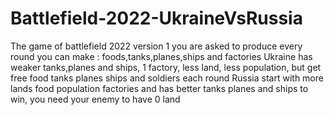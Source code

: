 # Battlefield-2022-UkraineVsRussia
The game of battlefield 2022 version 1
you are asked to produce every round 
you can make : foods,tanks,planes,ships and factories
Ukraine has weaker tanks,planes and ships, 1 factory, less land, less population, but get free food tanks planes ships and soldiers each round
Russia start with more lands food population factories and has better tanks planes and ships
to win, you need your enemy to have 0 land
